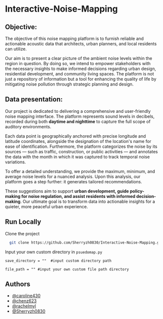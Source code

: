 
# Interactive-Noise-Mapping

## Objective: 

The objective of this noise mapping platform is to furnish reliable and actionable acoustic data that architects, urban planners, and local residents can utilize.

Our aim is to present a clear picture of the ambient noise levels within the region in question. By doing so, we intend to empower stakeholders with the necessary insights to make informed decisions regarding urban design, residential development, and community living spaces. The platform is not just a repository of information but a tool for enhancing the quality of life by mitigating noise pollution through strategic planning and design.

## Data presentation: 
Our project is dedicated to delivering a comprehensive and user-friendly noise mapping interface. The platform represents sound levels in decibels, recorded during both **daytime and nighttime** to capture the full scope of auditory environments. 

Each data point is geographically anchored with precise longitude and latitude coordinates, alongside the designation of the location's name for ease of identification. Furthermore, the platform categorizes the noise by its sources — such as traffic, construction, or public activities — and annotates the data with the month in which it was captured to track temporal noise variations. 

To offer a detailed understanding, we provide the maximum, minimum, and average noise levels for a nuanced analysis. Upon this analysis, our platform goes a step further: it generates tailored recommendations. 

These suggestions aim to support **urban development, guide policy-making for noise regulation, and assist residents with informed decision-making**. Our ultimate goal is to transform data into actionable insights for a quieter, more peaceful urban experience.


## Run Locally

Clone the project

```bash
  git clone https://github.com/Sherryzh0830/Interactive-Noise-Mapping.git
```


Input your own custom directory in `psuedomap.py`
```
save_directory = ""  #input custom directory path
```
```
file_path = "" #input your own custom file path directory
```
## Authors

- [@caroline430](https://github.com/caroline430)
- [@chenz623](https://github.com/chenz623)
- [@rachelmyl](https://github.com/rachelmyl)
- [@Sherryzh0830](https://github.com/Sherryzh0830)

